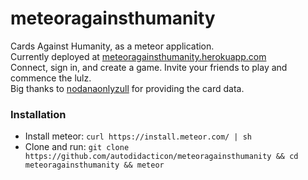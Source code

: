 # meteoragainsthumanity
Cards Against Humanity, as a meteor application.  
Currently deployed at [meteoragainsthumanity.herokuapp.com](https://meteorgainsthumanity.herokuapp.com)  
Connect, sign in, and create a game. Invite your friends to play and commence the lulz.  
Big thanks to [nodanaonlyzull](https://github.com/nodanaonlyzuul/against-humanity/blob/master/source/cards.json) for providing the card data.

### Installation
* Install meteor: `curl https://install.meteor.com/ | sh`
* Clone and run: `git clone https://github.com/autodidacticon/meteoragainsthumanity && cd meteoragainsthumanity && meteor`


